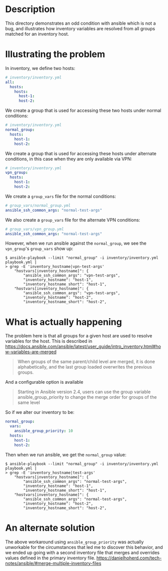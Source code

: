 # Description

This directory demonstrates an odd condition with ansible which is not a bug, and illustrates how inventory variables are resolved from all groups matched for an inventory host.

# Illustrating the problem

In inventory, we define two hosts:

```yaml
# inventory/inventory.yml
all:
  hosts:
    hosts:
      host-1:
      host-2:
```

We create a group that is used for accessing these two hosts under normal conditions:

```yaml
# inventory/inventory.yml
normal_group:
  hosts:
    host-1:
    host-2:
```

We create a group that is used for accessing these hosts under alternate conditions, in this case when they are only available via VPN:

```yaml
# inventory/inventory.yml
vpn_group:
  hosts:
    host-1:
    host-2:
```

We create a `group_vars` file for the normal conditions:

```yaml
# group_vars/normal_group.yml
ansible_ssh_common_args: "normal-test-args"
```

We also create a `group_vars` file for the alternate VPN conditions:

```yaml
# group_vars/vpn_group.yml
ansible_ssh_common_args: "normal-test-args"
```

However, when we run ansible against the `normal_group`, we see the `vpn_group`'s `group_vars` show up:

```shell
$ ansible-playbook --limit "normal_group" -i inventory/inventory.yml playbook.yml |
> grep -E 'inventory_hostname|vpn-test-args'
    "hostvars[inventory_hostname]": {
        "ansible_ssh_common_args": "vpn-test-args",
        "inventory_hostname": "host-1",
        "inventory_hostname_short": "host-1",
    "hostvars[inventory_hostname]": {
        "ansible_ssh_common_args": "vpn-test-args",
        "inventory_hostname": "host-2",
        "inventory_hostname_short": "host-2",
```

# What is actually happening

The problem here is that all groups for a given host are used to resolve variables for the host. This is described in <https://docs.ansible.com/ansible/latest/user_guide/intro_inventory.html#how-variables-are-merged>

> When groups of the same parent/child level are merged, it is done alphabetically, and the last group loaded overwrites the previous groups.

And a configurable option is available

> Starting in Ansible version 2.4, users can use the group variable ansible_group_priority to change the merge order for groups of the same level

So if we alter our inventory to be:

```yaml
normal_group:
  vars:
    ansible_group_priority: 10
  hosts:
    host-1:
    host-2:
```

Then when we run ansible, we get the `normal_group` value:

```shell
$ ansible-playbook --limit "normal_group" -i inventory/inventory.yml playbook.yml |
> grep -E 'inventory_hostname|test-args'
    "hostvars[inventory_hostname]": {
        "ansible_ssh_common_args": "normal-test-args",
        "inventory_hostname": "host-1",
        "inventory_hostname_short": "host-1",
    "hostvars[inventory_hostname]": {
        "ansible_ssh_common_args": "normal-test-args",
        "inventory_hostname": "host-2",
        "inventory_hostname_short": "host-2",
```

# An alternate solution

The above workaround using `ansible_group_priority` was actually unworkable for the circumstances that led me to discover this behavior, and we ended up going with a second inventory file that merges and overrides values defined in the primary inventory file. <https://danielhoherd.com/tech-notes/ansible/#merge-multiple-inventory-files>
